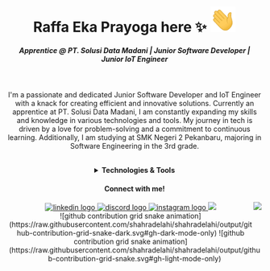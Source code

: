 <div align="center">
  
  
# Raffa Eka Prayoga here ✨ <img style="margin: 0 auto" src="https://github.com/ABSphreak/ABSphreak/blob/master/gifs/Hi.gif" height="50">
##### Apprentice @  PT. Solusi Data Madani | Junior Software Developer | Junior IoT Engineer 
  
<br/>
  
I'm a passionate and dedicated Junior Software Developer and IoT Engineer with a knack for creating efficient and innovative solutions. Currently an apprentice at PT. Solusi Data Madani, I am constantly expanding my skills and knowledge in various technologies and tools. My journey in tech is driven by a love for problem-solving and a commitment to continuous learning. Additionally, I am studying at SMK Negeri 2 Pekanbaru, majoring in Software Engineering in the 3rd grade.

  
<br/>

<details align="center" id="Technologies & Tools">
  <summary><b>Technologies & Tools</b></summary>
<!-- Code Editor -->
<!-- Visual Studio Code -->
<img src="https://img.shields.io/badge/Visual_Studio_Code-0078D4?style=for-the-badge&logo=visual%20studio%20code&logoColor=white">
<!-- Android Studio -->
<img src="https://img.shields.io/badge/Android_Studio-3DDC84?style=for-the-badge&logo=android-studio&logoColor=white">
<!-- Arduino IDE -->
<img src="https://img.shields.io/badge/Arduino_IDE-00979D?style=for-the-badge&logo=arduino&logoColor=white">

<!-- HTML -->
<img src="https://img.shields.io/badge/HTML5-E34F26?style=for-the-badge&logo=html5&logoColor=white">
<!-- CSS -->
<img src="https://img.shields.io/badge/CSS3-1572B6?style=for-the-badge&logo=css3&logoColor=white">
<!--Javascript-->
<img src="https://img.shields.io/badge/JavaScript-323330?style=for-the-badge&logo=javascript&logoColor=F7DF1E">
<!--Python-->
<img src="https://img.shields.io/badge/Python-FFD43B?style=for-the-badge&logo=python&logoColor=blue">
<!--Java-->
<img src="https://img.shields.io/badge/Java-ED8B00?style=for-the-badge&logo=java&logoColor=white">  
<!--C++-->
<img src="https://img.shields.io/badge/C%2B%2B-00599C?style=for-the-badge&logo=c%2B%2B&logoColor=white">
<!-- PHP -->
<img src="https://img.shields.io/badge/PHP-777BB4?style=for-the-badge&logo=php&logoColor=white">
<!-- Laravel -->
<img src="https://img.shields.io/badge/Laravel-FF2D20?style=for-the-badge&logo=laravel&logoColor=white">
<!-- SQL -->
<img src="https://img.shields.io/badge/mySQL-00758F?style=for-the-badge&logo=mysql&logoColor=white">
<!-- Kotlin -->
<img src="https://img.shields.io/badge/Kotlin-0095D5?&style=for-the-badge&logo=kotlin&logoColor=white">
<!-- Dart -->
<img src="https://img.shields.io/badge/Dart-0175C2?style=for-the-badge&logo=dart&logoColor=white">
<!-- Flutter -->
<img src="https://img.shields.io/badge/Flutter-02569B?style=for-the-badge&logo=flutter&logoColor=white">
<!--Scikit-learn-->
<img src="https://img.shields.io/badge/scikit_learn-F7931E?style=for-the-badge&logo=scikit-learn&logoColor=white">
<!--Streamlit-->
<img src="https://img.shields.io/badge/streamlit-b5b0ad?style=for-the-badge&logo=streamlit&logoColor=red">

</details>
  
#### Connect with me!
  
<img src="https://cdn.discordapp.com/attachments/1265564622551781380/1267671011621601351/mengkul.jpg?ex=66a9a221&is=66a850a1&hm=548e49d20bf27e56e23e0bec0c25d114240c39f199284bbb6352b6d34217fe87&" width="auto" height="80" align="right">

<a href="https://www.linkedin.com/in/raffa-eka-prayoga-8912b6320/" target="_blank">
  <img src="https://raw.githubusercontent.com/maurodesouza/profile-readme-generator/master/src/assets/icons/social/linkedin/default.svg" width="52" height="40" alt="linkedin logo" style="max-width: 100%;">
</a>  

<a href="https://discord.com/users/raffaekaprayoga" target="_blank" rel="nofollow">
  <img src="https://raw.githubusercontent.com/maurodesouza/profile-readme-generator/master/src/assets/icons/social/discord/default.svg" width="52" height="40" alt="discord logo" style="max-width: 100%;">
</a>  

<a href="https://www.instagram.com/raffaekaprayoga/" target="_blank" rel="nofollow">
  <img src="https://raw.githubusercontent.com/maurodesouza/profile-readme-generator/master/src/assets/icons/social/instagram/default.svg" width="52" height="40" alt="instagram logo" style="max-width: 100%;">
</a>

<a href="https://www.linkedin.com/in/raffa-eka-prayoga-8912b6320/" target="_blank">
  <img src="https://img.shields.io/badge/LinkedIn-0077B5?style=for-the-badge&logo=linkedin&logoColor=white">
</a>

<br/>
![github contribution grid snake animation](https://raw.githubusercontent.com/shahradelahi/shahradelahi/output/github-contribution-grid-snake-dark.svg#gh-dark-mode-only)
![github contribution grid snake animation](https://raw.githubusercontent.com/shahradelahi/shahradelahi/output/github-contribution-grid-snake.svg#gh-light-mode-only)
</div>